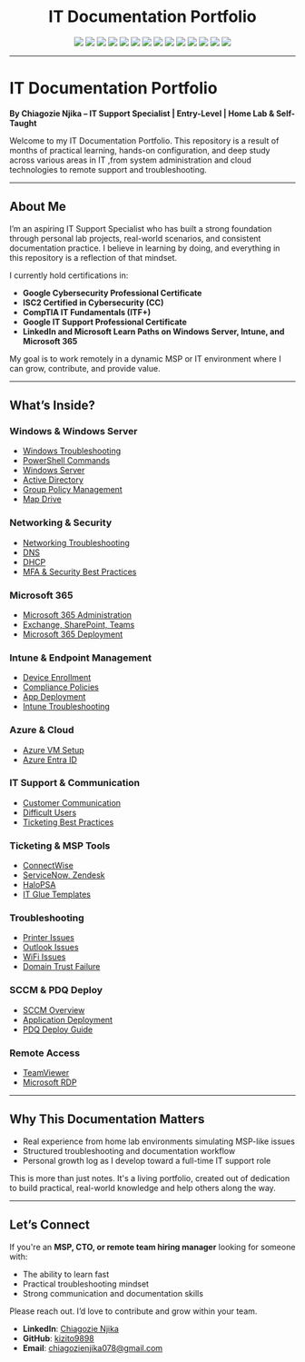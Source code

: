 
<h1 align="center">IT Documentation Portfolio</h1>

<p align="center">
  <img src="https://img.shields.io/badge/Windows_Server-2019/2022-blue?logo=windows&logoColor=white" />
  <img src="https://img.shields.io/badge/Active_Directory-User_Management-blueviolet?logo=microsoft&logoColor=white" />
  <img src="https://img.shields.io/badge/Group_Policy-Configuration-lightblue?logo=windows&logoColor=white" />
  <img src="https://img.shields.io/badge/Microsoft_365-Admin-orange?logo=microsoft&logoColor=white" />
  <img src="https://img.shields.io/badge/Intune-MDM/MAM-lightgrey?logo=microsoft&logoColor=white" />
  <img src="https://img.shields.io/badge/Azure_Entra_ID-Identity_Management-blue?logo=microsoftazure&logoColor=white" />
  <img src="https://img.shields.io/badge/PDQ_Deploy-Automation-lightblue?logo=windows&logoColor=white" />
  <img src="https://img.shields.io/badge/PDQ_Inventory-Asset_Tracking-success?logo=windows&logoColor=white" />
  <img src="https://img.shields.io/badge/DNS-Configuration-informational?logo=internetexplorer&logoColor=white" />
  <img src="https://img.shields.io/badge/DHCP-Networking-yellow?logo=networkx&logoColor=white" />
  <img src="https://img.shields.io/badge/Ticketing-ServiceNow/Zendesk/HaloPSA-critical?logo=zendesk&logoColor=white" />
  <img src="https://img.shields.io/badge/Remote_Connection-RDP/TeamViewer-important?logo=windows&logoColor=white" />
  <img src="https://img.shields.io/badge/MFA%20&%20MDM-Security_Best_Practices-blue?logo=microsoft&logoColor=white" />
  <img src="https://img.shields.io/badge/Troubleshooting-PC/Network_Issues-lightgrey?logo=windows&logoColor=white" />
</p>

<p align="lds.io/badge/Windows_Server-2019/2022-blue?logo=windows&logoColor=white" />

---
# IT Documentation Portfolio  

**By Chiagozie Njika – IT Support Specialist | Entry-Level | Home Lab & Self-Taught**

Welcome to my IT Documentation Portfolio. This repository is a result of months of practical learning, hands-on configuration, and deep study across various areas in IT ,from system administration and cloud technologies to remote support and troubleshooting.  

---
## About Me

I’m an aspiring IT Support Specialist who has built a strong foundation through personal lab projects, real-world scenarios, and consistent documentation practice. I believe in learning by doing, and everything in this repository is a reflection of that mindset.

I currently hold certifications in:

- **Google Cybersecurity Professional Certificate**
- **ISC2 Certified in Cybersecurity (CC)**
- **CompTIA IT Fundamentals (ITF+)**
- **Google IT Support Professional Certificate**
- **LinkedIn and Microsoft Learn Paths on Windows Server, Intune, and Microsoft 365**

My goal is to work remotely in a dynamic MSP or IT environment where I can grow, contribute, and provide value.

---
## What’s Inside?

### Windows & Windows Server  
- [Windows Troubleshooting](Windows-Server/Windows-Troubleshooting.md)  
- [PowerShell Commands](Windows-Server/PowerShell-Commands.md)  
- [Windows Server](Windows-Server/Windows-Server.md)  
- [Active Directory](Windows-Server/Active-Directory.md)  
- [Group Policy Management](Windows-Server/Group-Policy-Management.md)  
- [Map Drive](Windows-Server/Mapping-Drive.md)  

### Networking & Security  
- [Networking Troubleshooting](Network/Networking-Troubleshooting.md)  
- [DNS](Network/DNS.md)  
- [DHCP](Network/DHCP)  
- [MFA & Security Best Practices](Security/MFA-Security-Practices.md)  

### Microsoft 365  
- [Microsoft 365 Administration](Microsoft365/Microsoft-365-Administration.md)  
- [Exchange, SharePoint, Teams](Microsoft365/Exchange-Administration.md)  
- [Microsoft 365 Deployment](Microsoft365/Microsoft-365-Deployment.md)  

### Intune & Endpoint Management  
- [Device Enrollment](Intune/Device-Enrollment.md)  
- [Compliance Policies](Intune/Compliance-Policies.md)  
- [App Deployment](Intune/App-Deployment.md)  
- [Intune Troubleshooting](Intune/Enrollment-Troubleshooting.md)  

### Azure & Cloud  
- [Azure VM Setup](Azure/Virtual-Machines-Setup.md)  
- [Azure Entra ID](Azure/Entra-ID-Fundamentals.md)  

### IT Support & Communication  
- [Customer Communication](CustomerService/Communication-Best-Practices.md)  
- [Difficult Users](CustomerService/Handling-Difficult-Customers.md)  
- [Ticketing Best Practices](CustomerService/Ticketing-Best-Practices.md)  

### Ticketing & MSP Tools  
- [ConnectWise](ConnectWise/Ticketing-Best-Practices.md)  
- [ServiceNow, Zendesk](Ticketing-Systems/ServiceNow-Ticketing.md)  
- [HaloPSA](Ticketing-Systems/HaloPSA)  
- [IT Glue Templates](ITGlue/IT-Documentation-Templates.md)  

### Troubleshooting  
- [Printer Issues](Troubleshooting/Printer-Issues.md)  
- [Outlook Issues](Troubleshooting/Outlook-Issues.md)  
- [WiFi Issues](Troubleshooting/WiFi-Connection-Issues.md)  
- [Domain Trust Failure](Troubleshooting/Domain-Trust-Relationship-Failed.md)  

### SCCM & PDQ Deploy  
- [SCCM Overview](SCCM/SCCM-Overview.md)  
- [Application Deployment](SCCM/Deploying-Applications.md)  
- [PDQ Deploy Guide](PDQ/PDQ-Deploy-Automation.md)  

### Remote Access  
- [TeamViewer](Remote-Connection/TeamViewer)  
- [Microsoft RDP](Remote-Connection/Microsoft-RDP)

---
## Why This Documentation Matters  

- Real experience from home lab environments simulating MSP-like issues  
- Structured troubleshooting and documentation workflow  
- Personal growth log as I develop toward a full-time IT support role  

This is more than just notes. It's a living portfolio, created out of dedication to build practical, real-world knowledge and help others along the way.

---
## Let’s Connect

If you're an **MSP, CTO, or remote team hiring manager** looking for someone with:

- The ability to learn fast  
- Practical troubleshooting mindset  
- Strong communication and documentation skills  

Please reach out. I’d love to contribute and grow within your team.
- **LinkedIn**: [Chiagozie Njika](https://www.linkedin.com/in/chiagozie-njika-a24660284)  
- **GitHub**: [kizito9898](https://github.com/kizito9898)  
- **Email**: chiagozienjika078@gmail.com  
